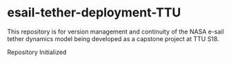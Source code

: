 # esail-tether-deployment-TTU
This repository is for version management and continuity of the NASA e-sail tether dynamics model being developed as a capstone project at TTU S18.

Repository Initialized
